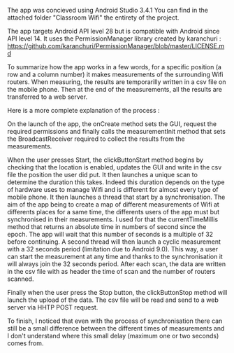 The app was concieved using Android Studio 3.4.1 You can find in the attached folder "Classroom Wifi" the entirety of the project.

The app targets Android API level 28 but is compatible with Android since API level 14. It uses the PermissionManager library created by karanchuri : https://github.com/karanchuri/PermissionManager/blob/master/LICENSE.md

To summarize how the app works in a few words, for a specific position (a row and a column number) it makes measurements of the surrounding Wifi routers. When measuring, the results are temporarilly written in a csv file on the mobile phone. Then at the end of the measurements, all the results are transferred to a web server.

Here is a more complete explanation of the process :

On the launch of the app, the onCreate method sets the GUI, request the required permissions and finally calls the measurementInit method that sets the BroadcastReceiver required to collect the results from the measurements.

When the user presses Start, the clickButtonStart method begins by checking that the location is enabled, updates the GUI and write in the csv file the position the user did put. It then launches a unique scan to determine the duration this takes. Indeed this duration depends on the type of hardware uses to manage Wifi and is different for almost every type of mobile phone. It then launches a thread that start by a synchronisation. The aim of the app being to create a map of different measurements of Wifi at differents places for a same time, the differents users of the app must but synchronised in their measurements. I used for that the currentTimeMillis method that returns an absolute time in numbers of second since the epoch. The app will wait that this number of seconds is a multiple of 32 before continuing. A second thread will then launch a cyclic measurement with a 32 seconds period (limitation due to Android 9.0). This way, a user can start the measurement at any time and thanks to the synchronisation it will always join the 32 seconds period. After each scan, the data are written in the csv file with as header the time of scan and the number of routers scanned.

Finally when the user press the Stop button, the clickButtonStop method will launch the upload of the data. The csv file will be read and send to a web server via HHTP POST request.

To finish, I noticed that even with the process of synchronisation there can still be a small difference between the different times of measurements and I don't understand where this small delay (maximum one or two seconds) comes from.
